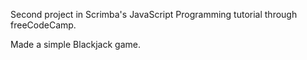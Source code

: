 Second project in Scrimba's JavaScript Programming tutorial through freeCodeCamp.

Made a simple Blackjack game.